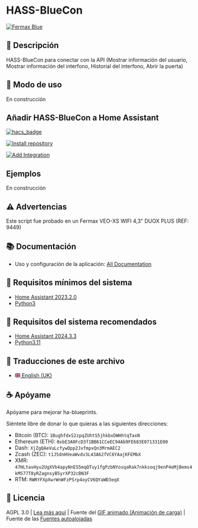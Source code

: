 # HASS-BlueCon

<a href="#" style="text-align: center;">
 <img src="https://github.com/cvc90/HASS-BlueCon/assets/76731844/dc460880-db59-461e-97d4-03d528586543" width="15%" height="15%" alt="Fermax Blue" text-align="center" margin="0 0 0 0">
</a>

## 📑 Descripción

HASS-BlueCon para conectar con la API (Mostrar información del usuario, Mostrar información del interfono, Historial del interfono, Abrir la puerta)

## 📑 Modo de uso

En construcción

## Añadir HASS-BlueCon a Home Assistant

[![hacs_badge](https://img.shields.io/badge/HACS-Custom-41BDF5.svg?style=for-the-badge)](https://github.com/hacs/integration)

[![Install repository](https://my.home-assistant.io/badges/hacs_repository.svg)](https://my.home-assistant.io/redirect/hacs_repository/?owner=cvc90&repository=HASS-BlueCon&category=integration)

[![Add Integration](https://my.home-assistant.io/badges/config_flow_start.svg)](https://my.home-assistant.io/redirect/config_flow_start?domain=HASS-BlueCon)

## Ejemplos

En construcción

## ⚠️ Advertencias

Este script fue probado en un Fermax VEO-XS WIFI 4,3" DUOX PLUS (REF: 9449)

## 📚 Documentación

- Uso y configuración de la aplicación: [All Documentation](docs/README.md)

## 📑 Requisitos mínimos del sistema

- [Home Assistant 2023.2.0](https://www.home-assistant.io/installation/)
- [Python3](https://www.python.org/downloads/)

## 📑 Requisitos del sistema recomendados

- [Home Assistant 2024.3.3](https://www.home-assistant.io/installation/)
- [Python3.11](https://www.python.org/downloads/)

## 🏴 Traducciones de este archivo

* <a href="README.md">
   <img src="https://github.com/lipis/flag-icons/blob/main/flags/4x3/gb.svg" alt="README.md" width="3%" height="3%"> English (UK)
  </a>
  
## ☕ Apóyame

Apóyame para mejorar ha-blueprints.

Siéntete libre de donar lo que quieras a las siguientes direcciones:

- Bitcoin (BTC): `1BughfdxS2zpqZUhtS5jhkbxDWHhtqTaxN`
- Ethereum (ETH): `0xbE3A0FcD3f1BB61CCeEC94Ab9FE683E071331E00`
- Dash: `XjZgQAeVuLcfywDpp2JxfmpvQn3MrmAEC2`
- Zcash (ZEC): `t1J5dnHVeaWvdv3L43A62fVC6YAajKFEMbX`
- XMR: `47HLtavHyu2UgXVb4apyNnE55mqQTuy1fgPzbNYosqaRak7nkksoqj9enP4eMjBems4kM577T8yRZagnsyB5yrXP32cBN3F`
- RTM: `RWRYFXpXwrWnWFzPSrp4oyCV6QYaWD3eqX`

## 📑 Licencia
  AGPL 3.0 | [Lea más aquí](LICENSE.md) | Fuente del [GIF animado (Animación de carga)](https://commons.wikimedia.org/wiki/File:Loading_Animation.gif) | Fuente de las [Fuentes autoalojadas](https://github.com/adobe-fonts/source-sans)
